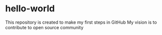 # hello-world
This repository is created to make my first steps in GitHub
My vision is to contribute to open source community
